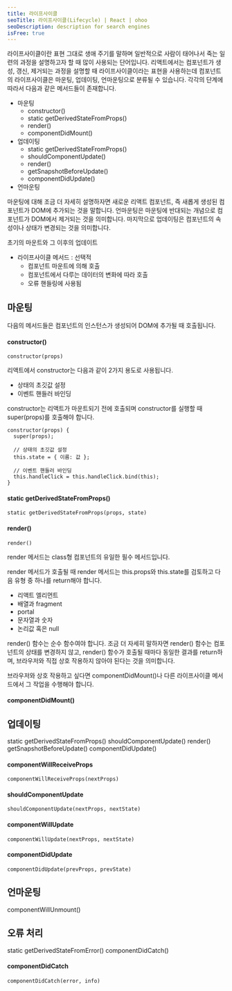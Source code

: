 ```yaml
---
title: 라이프사이클
seoTitle: 라이프사이클(Lifecycle) | React | ohoo
seoDescription: description for search engines
isFree: true
---
```



라이프사이클이란 표현 그대로 생애 주기를 말하며 일반적으로 사람이 태어나서 죽는 일련의 과정을 설명하고자 할 때 많이 사용되는 단어입니다. 리액트에서는 컴포넌트가 생성, 갱신, 제거되는 과정을 설명할 때 라이프사이클이라는 표현을 사용하는데 컴포넌트의 라이프사이클은 마운팅, 업데이팅, 언마운팅으로 분류될 수 있습니다. 각각의 단계에 따라서 다음과 같은 메서드들이 존재합니다.

* 마운팅
  * constructor()
  * static getDerivedStateFromProps()
  * render()
  * componentDidMount()
* 업데이팅
  * static getDerivedStateFromProps()
  * shouldComponentUpdate()
  * render()
  * getSnapshotBeforeUpdate()
  * componentDidUpdate()
* 언마운팅

마운팅에 대해 조금 더 자세히 설명하자면 새로운 리액트 컴포넌트, 즉 새롭게 생성된 컴포넌트가 DOM에 추가되는 것을 말합니다. 언마운팅은 마운팅에 반대되는 개념으로 컴포넌트가 DOM에서 제거되는 것을 의미합니다. 마지막으로 업데이팅은 컴포넌트의 속성이나 상태가 변경되는 것을 의미합니다.


초기의 마운트와 그 이후의 업데이트

* 라이프사이클 메서드 : 선택적
  * 컴포넌트 마운트에 의해 호출
  * 컴포넌트에서 다루는 데이터의 변화에 따라 호출
  * 오류 핸들링에 사용됨
  
  
## 마운팅
다음의 메서드들은 컴포넌트의 인스턴스가 생성되어 DOM에 추가될 때 호출됩니다.

#### constructor()
```
constructor(props)
```

리액트에서 constructor는 다음과 같이 2가지 용도로 사용됩니다. 

* 상태의 초깃값 설정
* 이벤트 핸들러 바인딩

constructor는 리액트가 마운트되기 전에 호출되며 constructor를 실행할 때 super(props)를 호출해야 합니다.

```
constructor(props) {
  super(props);
  
  // 상태의 초깃값 설정
  this.state = { 이름: 값 };
  
  // 이벤트 핸들러 바인딩
  this.handleClick = this.handleClick.bind(this);
}
```

#### static getDerivedStateFromProps()
```
static getDerivedStateFromProps(props, state)
```



#### render()
```
render()
```

render 메서드는 class형 컴포넌트의 유일한 필수 메서드입니다.

render 메서드가 호출될 때 render 메서드는 this.props와 this.state를 검토하고 다음 유형 중 하나를 return해야 합니다.

* 리액트 엘리먼트
* 배열과 fragment
* portal
* 문자열과 숫자
* 논리값 혹은 null

render() 함수는 순수 함수여야 합니다. 조금 더 자세히 말하자면 render() 함수는 컴포넌트의 상태를 변경하지 않고, render() 함수가 호출될 때마다 동일한 결과를 return하며, 브라우저와 직접 상호 작용하지 않아야 된다는 것을 의미합니다.

브라우저와 상호 작용하고 싶다면 componentDidMount()나 다른 라이프사이클 메서드에서 그 작업을 수행해야 합니다.

#### componentDidMount()


## 업데이팅


static getDerivedStateFromProps()
shouldComponentUpdate()
render()
getSnapshotBeforeUpdate()
componentDidUpdate()

#### componentWillReceiveProps
```
componentWillReceiveProps(nextProps)
```

#### shouldComponentUpdate
```
shouldComponentUpdate(nextProps, nextState)
```

#### componentWillUpdate
```
componentWillUpdate(nextProps, nextState)
```

#### componentDidUpdate
```
componentDidUpdate(prevProps, prevState)
```

## 언마운팅

componentWillUnmount()


## 오류 처리

static getDerivedStateFromError()
componentDidCatch()


#### componentDidCatch
```
componentDidCatch(error, info)
```







